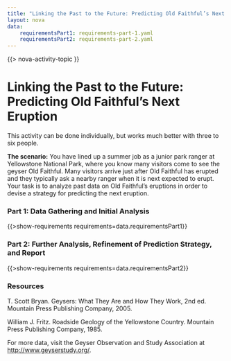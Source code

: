 ```yaml
---
title: "Linking the Past to the Future: Predicting Old Faithful’s Next Eruption"
layout: nova
data:
    requirementsPart1: requirements-part-1.yaml
    requirementsPart2: requirements-part-2.yaml
---
```


{{> nova-activity-topic }}

# Linking the Past to the Future: Predicting Old Faithful’s Next Eruption

This activity can be done individually, but works much better with three to six people.

**The scenario:** You have lined up a summer job as a junior park ranger at Yellowstone National Park, where you know many visitors come to see the geyser Old Faithful. Many visitors arrive just after Old Faithful has erupted and they typically ask a nearby ranger when it is next expected to erupt. Your task is to analyze past data on Old Faithful’s eruptions in order to devise a strategy for predicting the next eruption.

### Part 1: Data Gathering and Initial Analysis

{{>show-requirements requirements=data.requirementsPart1}}

### Part 2: Further Analysis, Refinement of Prediction Strategy, and Report

{{>show-requirements requirements=data.requirementsPart2}}

### Resources

T. Scott Bryan. Geysers: What They Are and How They Work, 2nd ed. Mountain Press Publishing Company, 2005.

William J. Fritz. Roadside Geology of the Yellowstone Country. Mountain Press Publishing Company, 1985.

For more data, visit the Geyser Observation and Study Association at http://www.geyserstudy.org/.


